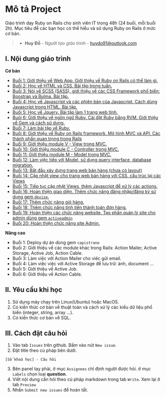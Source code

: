 # Mô tả Project

Giáo trình dạy Ruby on Rails cho sinh viên IT trong 48h (24 buổi, mỗi buổi 2h). Mục tiêu để các bạn học có thể hiểu và sử dụng Ruby on Rails ở mức cơ bản.

> * **Huy Đỗ** - *Người tạo giáo trình* - [huydo91@outlook.com](mailto:huydo91@outlook.com)


## I. Nội dung giáo trình

**Cơ bản**

- [Buổi 1: Giới thiệu về Web App. Giới thiệu về Ruby on Rails có thể làm gì.](./Lessons/Basic/lesson_01.md)
- [Buổi 2: Học về HTML và CSS. Bài tập trong tuần.](./Lessons/Basic/lesson_02.md)
- [Buổi 3: Nói về SCSS (SASS), giới thiệu về các CSS Framework phổ biến: Boostrap và Bulma. Bài tập.](./Lessons/Basic/lesson_03.md)
- [Buổi 4: Học về Javascript và các phiên bản của Javascript. Cách dùng Javascript trong HTML. Bài tập.](./Lessons/Basic/lesson_04.md)
- [Buổi 5: Học về Jquery. Bài tập làm 1 trang web tĩnh.](./Lessons/Basic/lesson_05.md)
- [Buỏi 6: Giới thiệu về ngôn ngữ Ruby. Cài đặt Ruby bằng RVM. Giới thiệu về Gem và cách sử dụng.](./Lessons/Basic/lesson_06.md)
- [Buổi 7: Làm bài tập về Ruby.](./Lessons/Basic/lesson_07.md)
- [Buổi 8: Giới thiệu về Ruby on Rails framework. Mô hình MVC và API. Các thành phần quan trọng trong Rails](./Lessons/Basic/lesson_08.md)
- [Buổi 9: Giới thiệu module V - View trong MVC.](./Lessons/Basic/lesson_09.md)
- [Buổi 10: Giới thiệu module C - Controller trong MVC.](./Lessons/Basic/lesson_10.md)
- [Buổi 11: Giới thiệu module M - Model trong MVC.](./Lessons/Basic/lesson_11.md)
- [Buổi 12: Làm việc tiếp với Model, sử dụng query interface, database migration.](./Lessons/Basic/lesson_12.md)
- [Buổi 13: Bắt đầu xây dựng trang web bán hàng (chưa có layout)](./Lessons/Basic/lesson_13.md)
- [Buổi 14: Cập nhật view cho trang web bán hàng với CSS, cấu trúc lại các Views](./Lessons/Basic/lesson_14.md)
- [Buổi 15: Tiếp tục cập nhật Views, thêm Javascript để xử lý các actions.](./Lessons/Basic/lesson_15.md)
- [Buổi 16: Hoàn thiện giao diện. Thêm chức năng đăng nhập/đăng ký sử dụng gem `devise`.](./Lessons/Basic/lesson_16.md)
- [Buổi 17: Thêm chức năng giỏ hàng.](./Lessons/Basic/lesson_17.md)
- [Buổi 18: Thêm chức năng tính tiền thành toán đơn hàng.](./Lessons/Basic/lesson_18.md)
- [Buổi 19: Hoàn thiện các chức năng website. Tạo phần quản lý site cho admin dùng gem `activeadmin`](./Lessons/Basic/lesson_19.md)
- [Buổi 20: Hoàn thiện chức năng site Admin.](./Lessons/Basic/lesson_20.md)


**Nâng cao**

- Buổi 1: Deploy dự án dùng gem `capistrano`
- Buổi 2: Giới thiệu về các module khác trong Rails: Action Mailer, Active Storage, Active Job, Action Cable.
- Buổi 3: Làm việc với Action Mailer cho viêc gửi email.
- Buổi 4: Làm việc việc với Active Storage để lưu trữ: ảnh, document ...
- Buổi 5: Giới thiệu về Active Job.
- Buổi 6: Giới thiệu về Action Cable.

## II. Yêu cầu khi học

1. Sử dụng máy chạy trên Linux(Ubuntu) hoặc MacOS.
2. Có kiến thức cơ bản về thuật toán và cách xử lý các kiểu dữ liệu phổ biến (integer, string, array ...).
3. Có kiến thức cơ bản về SQL.


## III. Cách đặt câu hỏi

1. Vào tab `Issues` trên github. Bấm vào nút `New issue`.
2. Đặt title theo cú pháp bên dưới.
```
[Số khoá học] - Câu hỏi

```
3. Bên panel tay phải, ở mục `Assignees` chỉ định người được hỏi. ở mục `Labels` chọn loại **question**.
4. Viết nội dung cần hỏi theo cú pháp markdown trong tab `Write`. Xem lại ở tab `Preview`
5. Nhấn `Submit new issues` để hoàn tất.
